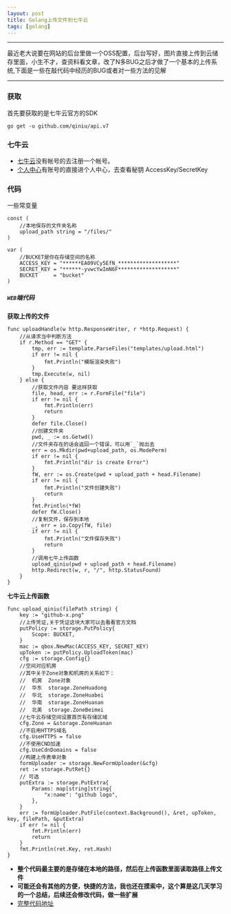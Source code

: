 ```yaml
---
layout: post
title: Golang上传文件到七牛云
tags: [golang]
---
```


--------
最近老大说要在网站的后台里做一个OSS配置，后台写好，图片直接上传到云储存里面，小生不才，查资料看文章，改了N多BUG之后才做了一个基本的上传系统,下面是一些在敲代码中经历的BUG或者对一些方法的见解

--------



### 获取
首先要获取的是七牛云官方的SDK
```
go get -u github.com/qiniu/api.v7
```

### 七牛云
- [七牛云](https://www.qiniu.com/)没有帐号的去注册一个帐号。
- [个人中心](https://portal.qiniu.com/user/key)有账号的直接进个人中心，去查看秘钥	AccessKey/SecretKey

### 代码
一些常变量
```
const (
	//本地保存的文件夹名称
	upload_path string = "/files/"
)

var (
	//BUCKET是你在存储空间的名称
	ACCESS_KEY = "******EA09VCy5EfN_*******************"
	SECRET_KEY = "******-yvwcYwImN6F*******************"
	BUCKET     = "bucket"
)
```
##### `WEB`端代码
**获取上传的文件**
```
func uploadHandle(w http.ResponseWriter, r *http.Request) {
	//从请求当中判断方法
	if r.Method == "GET" {
		tmp, err := template.ParseFiles("templates/upload.html")
		if err != nil {
			fmt.Println("模版渲染失败")
		}
		tmp.Execute(w, nil)
	} else {
		//获取文件内容 要这样获取
		file, head, err := r.FormFile("file")
		if err != nil {
			fmt.Println(err)
			return
		}
		defer file.Close()
		//创建文件夹
		pwd, _ := os.Getwd()
		//文件夹存在的话会返回一个错误，可以用`_`抛出去
		err = os.Mkdir(pwd+upload_path, os.ModePerm)
		if err != nil {
			fmt.Println("dir is create Error")
		}
		fW, err := os.Create(pwd + upload_path + head.Filename)
		if err != nil {
			fmt.Println("文件创建失败")
			return
		}
		fmt.Println(*fW)
		defer fW.Close()
		//复制文件，保存到本地
		_, err = io.Copy(fW, file)
		if err != nil {
			fmt.Println("文件保存失败")
			return
		}
		//调用七牛上传函数
		upload_qiniu(pwd + upload_path + head.Filename)
		http.Redirect(w, r, "/", http.StatusFound)
	}
}
```
**七牛云上传函数**
```
func upload_qiniu(filePath string) {
	key := "github-x.png"
	//上传凭证,关于凭证这块大家可以去看看官方文档
	putPolicy := storage.PutPolicy{
		Scope: BUCKET,
	}
	mac := qbox.NewMac(ACCESS_KEY, SECRET_KEY)
	upToken := putPolicy.UploadToken(mac)
	cfg := storage.Config{}
	//空间对应机房
	//其中关于Zone对象和机房的关系如下：
	//	机房	Zone对象
	//	华东	storage.ZoneHuadong
	//	华北	storage.ZoneHuabei
	//	华南	storage.ZoneHuanan
	//	北美	storage.ZoneBeimei
	//七牛云存储空间设置首页有存储区域
	cfg.Zone = &storage.ZoneHuanan
	//不启用HTTPS域名
	cfg.UseHTTPS = false
	//不使用CND加速
	cfg.UseCdnDomains = false
	//构建上传表单对象
	formUploader := storage.NewFormUploader(&cfg)
	ret := storage.PutRet{}
	// 可选
	putExtra := storage.PutExtra{
		Params: map[string]string{
			"x:name": "github logo",
		},
	}
	err := formUploader.PutFile(context.Background(), &ret, upToken, key, filePath, &putExtra)
	if err != nil {
		fmt.Println(err)
		return
	}
	fmt.Println(ret.Key, ret.Hash)
}
```

+ **整个代码最主要的是存储在本地的路径，然后在上传函数里面读取路径上传文件**
+ **可能还会有其他的方便，快捷的方法，我也还在摸索中，这个算是这几天学习的一个总结，后续还会修改代码，做一些扩展**
+ [完整代码地址](https://github.com/ma1ive/Go/blob/master/qiniu/main.go)
